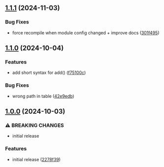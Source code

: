 ## [1.1.1](https://github.com/baumrock/RockLoaders/compare/v1.1.0...v1.1.1) (2024-11-03)


### Bug Fixes

* force recompile when module config changed + improve docs ([301f495](https://github.com/baumrock/RockLoaders/commit/301f495362119aac7b51e7c731614b5f9df2fa5b))

## [1.1.0](https://github.com/baumrock/RockLoaders/compare/v1.0.0...v1.1.0) (2024-10-04)


### Features

* add short syntax for add() ([f75100c](https://github.com/baumrock/RockLoaders/commit/f75100c6f1f7d715f85a854bce68287e381a6c33))


### Bug Fixes

* wrong path in table ([42e9edb](https://github.com/baumrock/RockLoaders/commit/42e9edb6e95ba2097fd14ccc1237a20be1bea8f0))

## [1.0.0](https://github.com/baumrock/RockLoaders/compare/2278f39da0ed8ea02473c98ca4b678fe54b3674f...v1.0.0) (2024-10-03)


### ⚠ BREAKING CHANGES

* initial release

### Features

* initial release ([2278f39](https://github.com/baumrock/RockLoaders/commit/2278f39da0ed8ea02473c98ca4b678fe54b3674f))

